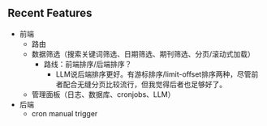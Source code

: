 ## Recent Features
- 前端
  - 路由
  - 数据筛选（搜索关键词筛选、日期筛选、期刊筛选、分页/滚动式加载）
    - 路线：前端排序/后端排序？
      - LLM说后端排序更好。有游标排序/limit-offset排序两种，尽管前者配合无缝分页比较流行，但我觉得后者也足够好了。
  - 管理面板（日志、数据库、cronjobs、LLM）
- 后端
  - cron manual trigger
